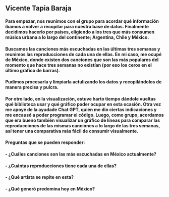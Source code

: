 ## Vicente Tapia Baraja

#### Para empezar, nos reunimos con el grupo para acordar qué información íbamos a volver a recopilar para nuestra base de datos. Finalmente decidimos hacerlo por países, eligiendo a los tres que más consumen música urbana a lo largo del continente; Argentina, Chile y México. 

#### Buscamos las canciones más escuchadas en las últimas tres semanas y reunimos las reproducciones de cada una de ellas. En mi caso, me ocupé de México, donde existen dos canciones que son las más populares del momento que hace tres semanas no existían (por eso los ceros en el último gráfico de barras).

#### Pudimos procesarla y limpiarla actulizando los datos y recopilándolos de manera precisa y pulcra.

#### Por otro lado, en la visualización, estuve harto tiempo dándole vueltas qué biblioteca usar y qué gráfico poder ocupar en esta ocasión. Otra vez me apoyé de la ayudade Chat GPT, quién me dio ciertas indicaciones y me encausó a poder programar el código. Luego, como grupo, acordamos que era bueno también visualizar un gráfico de líneas para comparar las reproducciones de las mismas canciones a lo largo de las tres semanas, así tener una comparativa más fácil de consumir visualmente.

#### Preguntas que se pueden responder:
#### - ¿Cuáles canciones son las más escuchadas en México actualmente?
#### - ¿Cuántas reproducciones tiene cada una de ellas?
#### - ¿Qué artista se repite en esta?
#### - ¿Qué generó predomina hoy en México?